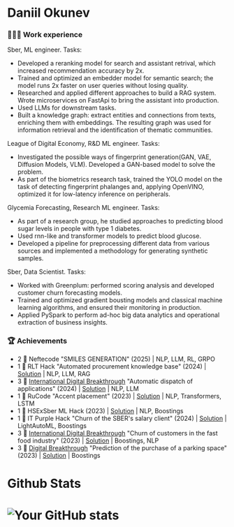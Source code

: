 # Daniil Okunev

### 👨🏻‍💻 Work experience
Sber, ML engineer.
Tasks:
- Developed a reranking model for search and assistant retrival, which increased recommendation accuracy by 2x.
- Trained and optimized an embedder model for semantic search; the model runs 2x faster on user queries without losing quality.
- Researched and applied different approaches to build a RAG system. Wrote microservices on FastApi to bring the assistant into production.
- Used LLMs for downstream tasks.
- Built a knowledge graph: extract entities and connections from texts, enriching them with embeddings. The resulting graph was used for information retrieval and the identification of thematic communities.

League of Digital Economy, R&D ML engineer.
Tasks:
- Investigated the possible ways of fingerprint generation(GAN, VAE, Diffusion Models, VLM). Developed a GAN-based model to solve the problem.
- As part of the biometrics research task, trained the YOLO model on the task of detecting fingerprint phalanges and, applying OpenVINO, optimized it for low-latency inference on peripherals.

Glycemia Forecasting, Research ML engineer.
Tasks:
- As part of a research group, he studied approaches to predicting blood sugar levels in people with type 1 diabetes.
- Used rnn-like and transformer models to predict blood glucose.
- Developed a pipeline for preprocessing different data from various sources and implemented a methodology for generating synthetic samples.

Sber, Data Scientist.
Tasks:
- Worked with Greenplum: performed scoring analysis and developed customer churn forecasting models.
- Trained and optimized gradient bousting models and classical machine learning algorithms, and ensured their monitoring in production.
- Applied PySpark to perform ad-hoc big data analytics and operational extraction of business insights.

### 🏆 Achievements
* 2 🥈 Neftecode "SMILES GENERATION" (2025) | NLP, LLM, RL, GRPO
* 1 🥇 RLT Hack "Automated procurement knowledge base" (2024) | [Solution](https://github.com/danzzzlll/RAG_RltHack) | NLP, LLM, RAG
* 3 🥉 [International Digital Breakthrough](https://hacks-ai.ru/) "Automatic dispatch of applications" (2024) | [Solution](https://github.com/danzzzlll/CP_International) | NLP, LLM
* 1 🥇 RuCode "Accent placement" (2023) | [Solution](https://github.com/danzzzlll/rucode-2023) | NLP, Transformers, LSTM
* 1 🥇 HSExSber ML Hack (2023) | [Solution](https://github.com/danzzzlll/sber_hse_hack) | NLP, Boostings
* 1 🥇 IT Purple Hack "Churn of the SBER's salary client" (2024) | [Solution](https://github.com/danzzzlll/It_purple_hack) | LightAutoML, Boostings
* 3 🥉 [International Digital Breakthrough](https://hacks-ai.ru/) "Churn of customers in the fast food industry" (2023) | [Solution](https://github.com/danzzzlll/international_cp-burger_king-) | Boostings, NLP
* 3 🥉 [Digital Breakthrough](https://hacks-ai.ru/) "Prediction of the purchase of a parking space" (2023) | [Solution](https://github.com/danzzzlll/Digital_Breakthrough) | Boostings






# Github Stats
# ![Your GitHub stats](https://github-readme-stats.vercel.app/api?username=danzzzlll&show_icons=true&theme=dark)

